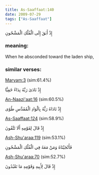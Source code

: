 ```yaml
---
title: As-Saaffaat:140
date: 2009-07-29
tags: ["As-Saaffaat"]
---
```

إِذْ أَبَقَ إِلَى الْفُلْكِ الْمَشْحُونِ
### meaning: 
When he absconded toward the laden ship,
### similar verses: 

[Maryam:3](/19/3) (sim:61.4%)

إِذْ نَادَىٰ رَبَّهُ نِدَاءً خَفِيًّا

[An-Naazi'aat:16](/79/16) (sim:60.5%)

إِذْ نَادَاهُ رَبُّهُ بِالْوَادِ الْمُقَدَّسِ طُوًى

[As-Saaffaat:124](/37/124) (sim:58.9%)

إِذْ قَالَ لِقَوْمِهِ أَلَا تَتَّقُونَ

[Ash-Shu'araa:119](/26/119) (sim:53.1%)

فَأَنْجَيْنَاهُ وَمَنْ مَعَهُ فِي الْفُلْكِ الْمَشْحُونِ

[Ash-Shu'araa:70](/26/70) (sim:52.7%)

إِذْ قَالَ لِأَبِيهِ وَقَوْمِهِ مَا تَعْبُدُونَ
